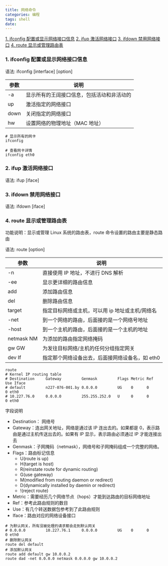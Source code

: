 ```yaml
---
title: 网络命令
categories: 编程
tags: shell
date: 
---
```


<a href="#ifconfig">1. ifconfig 配置或显示网络接口信息</a>
<a href="#ifup">2. ifup 激活网络接口</a>
<a href="#ifdown">3. ifdown 禁用网络接口</a>
<a href="#route">4. route 显示或管理路由表</a>

<h3 id="ifconfig">1. ifconfig 配置或显示网络接口信息</h3>

语法: ifconfig [interface] [option]

| 参数 | 说明                                       |
| ---- | ------------------------------------------ |
| -a   | 显示所有的王阔接口信息，包括活动和非活动的 |
| up   | 激活指定的网络接口                         |
| down | 关闭指定的网络接口                         |
| hw   | 设置网络的物理地址（MAC 地址）             |

```shell
# 显示所有的网卡
ifconfig

# 查看网卡详情
ifconfig eth0
```

<h3 id="ifup">2. ifup 激活网络接口</h3>

语法: ifup [iface]

<h3 id="ifdown">3. ifdown 禁用网络接口</h3>

语法: ifdown [iface]

<h3 id="route">4. route 显示或管理路由表</h3>

功能说明：显示或管理 Linux 系统的路由表，route 命令设置的路由主要是静态路由

语法: route [option]

| 参数       | 说明                                            |
| ---------- | ----------------------------------------------- |
| -n         | 直接使用 IP 地址，不进行 DNS 解析               |
| -ee        | 显示更详细的路由信息                            |
| add        | 添加路由信息                                    |
| del        | 删除路由信息                                    |
| target     | 指定目标网络或主机，可以用 ip 地址或主机/网络名 |
| -net       | 到一个网络的路由，后面接的是一个网络号地址      |
| -host      | 到一个主机的路由，后面接的是一个主机的地址      |
| netmask NM | 为添加的路由指定网络掩码                        |
| gw GW      | 为发往目标网络/主机的任何分组指定网关           |
| dev If     | 指定那个网络设备出去，后面接网络设备名，如 eth0 |

```shell
route
# Kernel IP routing table
# Destination     Gateway         Genmask         Flags Metric Ref    Use Iface
# default         n227-076-001.by 0.0.0.0         UG    0      0        0 eth0
# 10.227.76.0     0.0.0.0         255.255.252.0   U     0      0        0 eth0
```

字段说明

- Destination： 网络号
- Gateway：连出网关地址，网络是通过该 IP 连出去的。如果都是 0，表示路由是通过主机传送出去的。如果有 IP 显示，表示路由必须通过 IP 才能连接出去
- Genmask：子网掩码（netmask），网络号和子网掩码组成一个完整的网络。
- Flags：路由标记信息
  - U(route is up)
  - H(target is host)
  - R(reinstate route for dynamic routing)
  - G(use gateway)
  - M(modified from routing daemon or redirect)
  - D(dynamically installed by daemin or redirect)
  - !(reject route)
- Metric：需要经历几个网络节点（hops）才能到达路由的目标网络地址
- Ref：参考此路由规则的数目
- Use：有几个转送数据包参考到了此路由规则
- Iface：路由对应的网络设备接口


```shell
# 为默认网关，所有没被处理的请求都会走到默认网关
# 0.0.0.0         10.227.76.1     0.0.0.0         UG    0      0        0 eth0
# 删除默认网关
route del default
# 添加默认网关
route add default gw 10.0.0.2
route dad -net 0.0.0.0 netmask 0.0.0.0 gw 10.0.0.2
```